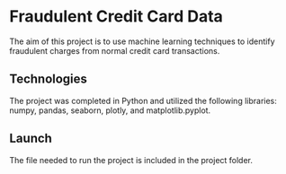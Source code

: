 # Fraudulent Credit Card Data

The aim of this project is to use machine learning techniques to identify fraudulent charges from normal credit card transactions.

## Technologies 

The project was completed in Python and utilized the following libraries: numpy, pandas, seaborn, plotly, and matplotlib.pyplot.

## Launch 

The file needed to run the project is included in the project folder. 
